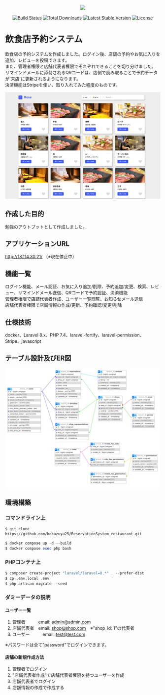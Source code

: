 <p align="center"><a href="https://laravel.com" target="_blank"><img src="https://raw.githubusercontent.com/laravel/art/master/logo-lockup/5%20SVG/2%20CMYK/1%20Full%20Color/laravel-logolockup-cmyk-red.svg" width="400"></a></p>

<p align="center">
<a href="https://travis-ci.org/laravel/framework"><img src="https://travis-ci.org/laravel/framework.svg" alt="Build Status"></a>
<a href="https://packagist.org/packages/laravel/framework"><img src="https://img.shields.io/packagist/dt/laravel/framework" alt="Total Downloads"></a>
<a href="https://packagist.org/packages/laravel/framework"><img src="https://img.shields.io/packagist/v/laravel/framework" alt="Latest Stable Version"></a>
<a href="https://packagist.org/packages/laravel/framework"><img src="https://img.shields.io/packagist/l/laravel/framework" alt="License"></a>
</p>

# 飲食店予約システム
飲食店の予約システムを作成しました。ログイン後、店舗の予約やお気に入りを追加、レビューを投稿できます。  
また、管理者権限と店舗代表者権限でそれぞれできることを切り分けました。  
リマインドメールに添付されるQRコードは、店側で読み取ることで予約データが'来店'に更新されるようになります。  
決済機能はStripeを使い、取り入れてみた程度のものです。  

![Alt text](img/home.png)

## 作成した目的
勉強のアウトプットとして作成しました。

## アプリケーションURL
http://13.114.30.21/ （※現在停止中）

## 機能一覧
ログイン機能、メール認証、お気に入り追加/削除、予約追加/変更、検索、レビュー、リマインドメール送信、QRコードで予約認証、決済機能  
管理者権限で店舗代表者作成、ユーザー一覧閲覧、お知らせメール送信  
店舗代表者権限で店舗情報の作成/更新、予約確認/変更/削除  

## 仕様技術
docker、Laravel 8.x、PHP 7.4、laravel-fortify、laravel-permission、Stripe、javascript

## テーブル設計及びER図
![Alt text](img/table.png)

## 環境構築
### コマンドライン上
```
$ git clone https://github.com/bokazuya25/ReservationSystem_restaurant.git
```

```php
$ docker compose up -d --build
$ docker compose exec php bash
```
### PHPコンテナ上
```php
$ composer create-project "laravel/laravel=8.*" . --prefer-dist
$ cp .env.local .env
$ php artisan migrate --seed
```

### ダミーデータの説明
#### ユーザー一覧
1. 管理者　　　email: admin@admin.com
2. 店舗代表者　email: shop@shop.com　※"shop_id: 1"の代表者
3. ユーザー　　　email: test@test.com  

※パスワードは全て"password"でログインできます。

#### 店舗の新規作成方法
1. 管理者でログイン
2. "店舗代表者作成"で店舗代表者権限を持つユーザーを作成
3. 店舗代表者でログイン
4. 店舗情報の作成で作成する

